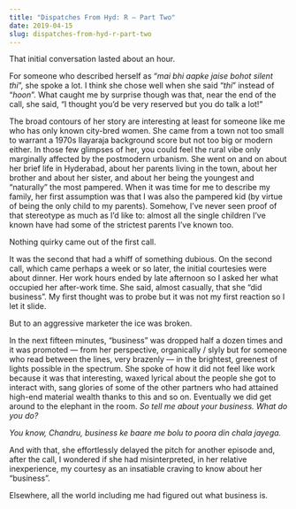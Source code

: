 ```yaml
---
title: "Dispatches From Hyd: R – Part Two"
date: 2019-04-15
slug: dispatches-from-hyd-r-part-two
---
```

That initial conversation lasted about an hour.

For someone who described herself as “_mai bhi aapke jaise bohot silent thi_”, she spoke a lot. I think she chose well when she said “_thi_” instead of “_hoon_”. What caught me by surprise though was that, near the end of the call, she said, “I thought you’d be very reserved but you do talk a lot!”

The broad contours of her story are interesting at least for someone like me who has only known city-bred women. She came from a town not too small to warrant a 1970s Ilayaraja background score but not too big or modern either. In those few glimpses of her, you could feel the rural vibe only marginally affected by the postmodern urbanism. She went on and on about her brief life in Hyderabad, about her parents living in the town, about her brother and about her sister, and about her being the youngest and “naturally” the most pampered. When it was time for me to describe my family, her first assumption was that I was also the pampered kid (by virtue of being the only child to my parents). Somehow, I’ve never seen proof of that stereotype as much as I’d like to: almost all the single children I’ve known have had some of the strictest parents I’ve known too.

Nothing quirky came out of the first call.

It was the second that had a whiff of something dubious. On the second call, which came perhaps a week or so later, the initial courtesies were about dinner. Her work hours ended by late afternoon so I asked her what occupied her after-work time. She said, almost casually, that she “did business”. My first thought was to probe but it was not my first reaction so I let it slide.

But to an aggressive marketer the ice was broken.

In the next fifteen minutes, “business” was dropped half a dozen times and it was promoted — from her perspective, organically / slyly but for someone who read between the lines, very brazenly — in the brightest, greenest of lights possible in the spectrum. She spoke of how it did not feel like work because it was that interesting, waxed lyrical about the people she got to interact with, sang glories of some of the other partners who had attained high-end material wealth thanks to this and so on. Eventually we did get around to the elephant in the room. _So tell me about your business. What do you do?_

_You know, Chandru, business ke baare me bolu to poora din chala jayega._

And with that, she effortlessly delayed the pitch for another episode and, after the call, I wondered if she had misinterpreted, in her relative inexperience, my courtesy as an insatiable craving to know about her “business”.

Elsewhere, all the world including me had figured out what business is.